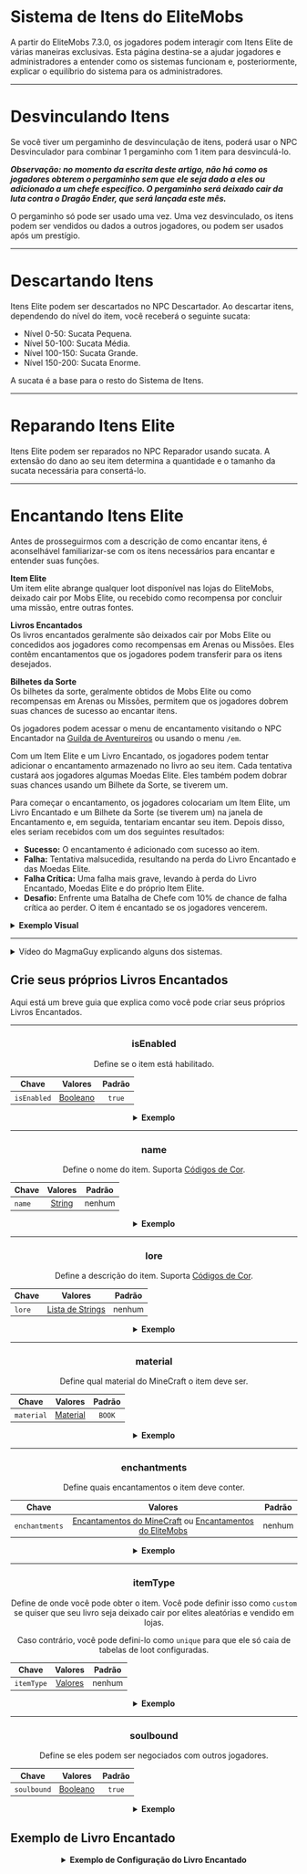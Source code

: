 # Sistema de Itens do EliteMobs

A partir do EliteMobs 7.3.0, os jogadores podem interagir com Itens Elite de várias maneiras exclusivas. Esta página destina-se a ajudar jogadores e administradores a entender como os sistemas funcionam e, posteriormente, explicar o equilíbrio do sistema para os administradores.


***

# Desvinculando Itens

Se você tiver um pergaminho de desvinculação de itens, poderá usar o NPC Desvinculador para combinar 1 pergaminho com 1 item para desvinculá-lo.

***Observação: no momento da escrita deste artigo, não há como os jogadores obterem o pergaminho sem que ele seja dado a eles ou adicionado a um chefe específico. O pergaminho será deixado cair da luta contra o Dragão Ender, que será lançada este mês.***

O pergaminho só pode ser usado uma vez. Uma vez desvinculado, os itens podem ser vendidos ou dados a outros jogadores, ou podem ser usados após um prestígio.

***

# Descartando Itens

Itens Elite podem ser descartados no NPC Descartador. Ao descartar itens, dependendo do nível do item, você receberá o seguinte sucata:

- Nível 0-50: Sucata Pequena.
- Nível 50-100: Sucata Média.
- Nível 100-150: Sucata Grande.
- Nível 150-200: Sucata Enorme.

A sucata é a base para o resto do Sistema de Itens.

***

# Reparando Itens Elite

Itens Elite podem ser reparados no NPC Reparador usando sucata. A extensão do dano ao seu item determina a quantidade e o tamanho da sucata necessária para consertá-lo.

***

# Encantando Itens Elite

Antes de prosseguirmos com a descrição de como encantar itens, é aconselhável familiarizar-se com os itens necessários para encantar e entender suas funções.

**Item Elite**
</br>Um item elite abrange qualquer loot disponível nas lojas do EliteMobs, deixado cair por Mobs Elite, ou recebido como recompensa por concluir uma missão, entre outras fontes.

**Livros Encantados**
</br>Os livros encantados geralmente são deixados cair por Mobs Elite ou concedidos aos jogadores como recompensas em Arenas ou Missões. Eles contêm encantamentos que os jogadores podem transferir para os itens desejados.

**Bilhetes da Sorte**
</br>Os bilhetes da sorte, geralmente obtidos de Mobs Elite ou como recompensas em Arenas ou Missões, permitem que os jogadores dobrem suas chances de sucesso ao encantar itens.

Os jogadores podem acessar o menu de encantamento visitando o NPC Encantador na [Guilda de Aventureiros]($language$/elitemobs/adventurers_guild_world.md) ou usando o menu `/em`.
 
Com um Item Elite e um Livro Encantado, os jogadores podem tentar adicionar o encantamento armazenado no livro ao seu item. Cada tentativa custará aos jogadores algumas Moedas Elite. Eles também podem dobrar suas chances usando um Bilhete da Sorte, se tiverem um.

Para começar o encantamento, os jogadores colocariam um Item Elite, um Livro Encantado e um Bilhete da Sorte (se tiverem um) na janela de Encantamento e, em seguida, tentariam encantar seu item. Depois disso, eles seriam recebidos com um dos seguintes resultados: 

- **Sucesso:** O encantamento é adicionado com sucesso ao item.
- **Falha:** Tentativa malsucedida, resultando na perda do Livro Encantado e das Moedas Elite.
- **Falha Crítica:** Uma falha mais grave, levando à perda do Livro Encantado, Moedas Elite e do próprio Item Elite.
- **Desafio:** Enfrente uma Batalha de Chefe com 10% de chance de falha crítica ao perder. O item é encantado se os jogadores vencerem.

<details>

<summary><b>Exemplo Visual</b></summary>

<div align="center">

<video autoplay loop muted>
  <source src="../../../img/wiki/enchant_example.webm" type="video/webm">
  Your browser does not support the video tag.
</video>

</div>

</details>

***

<details>
  <summary>Vídeo do MagmaGuy explicando alguns dos sistemas.</summary>

  <div style="text-align: center;">
    <iframe width="560" height="315" src="https://www.youtube.com/embed/MtfeS6fq0Pw" frameborder="0" allowfullscreen></iframe>
  </div>

</details>

## Crie seus próprios Livros Encantados

Aqui está um breve guia que explica como você pode criar seus próprios Livros Encantados.

<div align="center">

***

### isEnabled

Define se o item está habilitado.

| Chave         |      Valores       | Padrão |
|-------------|:-----------------:|:-------:|
| `isEnabled` | [Booleano](#boolean) | `true`  |

<details> 

<summary><b>Exemplo</b></summary>

<div align="left">

```yml
isEnabled: true
```

</div>

</details>

***

### name

Define o nome do item. Suporta [Códigos de Cor](#color_codes).

| Chave         |      Valores       | Padrão |
|-------------|:-----------------:|:-------:|
| `name` | [String](#string) |  nenhum   |

<details> 

<summary><b>Exemplo</b></summary>

<div align="left">

```yml
name: '&aElite Custom Enchanted Book'
```

<div align="center">

![create_book_name.jpg](../../../img/wiki/create_book_name.jpg)

</div>

</div>

</details>

***

### lore

Define a descrição do item. Suporta [Códigos de Cor](#color_codes).

| Chave         |           Valores            | Padrão |
|-------------|:---------------------------:|:-------:|
| `lore` | [Lista de Strings](#string_list) |  nenhum   |

<details> 

<summary><b>Exemplo</b></summary>

<div align="left">

```yml
lore:
- '&2Use this custom book to'
- '&2enchant items at the enchanter!'
```

<div align="center">

![create_book_lore.jpg](../../../img/wiki/create_book_lore.jpg)

</div>

</div>

</details>

***

### material

Define qual material do MineCraft o item deve ser.

| Chave         |      Valores       | Padrão |
|-------------|:-----------------:|:-------:|
| `material` | [Material](#material) | `BOOK`  |

<details> 

<summary><b>Exemplo</b></summary>

<div align="left">

```yml
material: BOOK
```

<div align="center">

![create_book_material.jpg](../../../img/wiki/create_book_material.jpg)

</div>

</div>

</details>

***

### enchantments

Define quais encantamentos o item deve conter.

| Chave         |    Valores    | Padrão |
|-------------|:------------:|:-------:|
| `enchantments` | [Encantamentos do MineCraft](https://hub.spigotmc.org/javadocs/spigot/org/bukkit/enchantments/Enchantment.html) ou [Encantamentos do EliteMobs]($language$/elitemobs/custom_enchantments_list.md) |  nenhum   |

<details> 

<summary><b>Exemplo</b></summary>

<div align="left">

```yml
enchantments:
- EARTHQUAKE,1
- LUCK,1
```

<div align="center">

![create_book_enchantments.jpg](../../../img/wiki/create_book_enchantments.jpg)

</div>

</div>

</details>

***

### itemType

Define de onde você pode obter o item. Você pode definir isso como `custom` se quiser que seu livro seja deixado cair por elites aleatórias e vendido em lojas. 

Caso contrário, você pode defini-lo como `unique` para que ele só caia de tabelas de loot configuradas.

| Chave         |    Valores    | Padrão |
|-------------|:------------:|:-------:|
| `itemType` | [Valores]($language$/elitemobs/creating_items.md&section=itemtype) |  nenhum   |

<details> 

<summary><b>Exemplo</b></summary>

<div align="left">

```yml
itemType: custom
```

</div>

</details>

***

### soulbound

Define se eles podem ser negociados com outros jogadores.

| Chave         |    Valores    | Padrão |
|-------------|:------------:|:-------:|
| `soulbound` | [Booleano](#boolean) | `true`  |

<details> 

<summary><b>Exemplo</b></summary>

<div align="left">

```yml
soulbound: true
```

</div>

</details>

</div>

## Exemplo de Livro Encantado

<div align="center">

<details> 

<summary><b>Exemplo de Configuração do Livro Encantado</b></summary>

<div align="left">

```yml
isEnabled: true
material: BOOK
name: '&5Excellent Mining Enchanted Book'
lore:
- '&2Used to enchant items at the enchanter!'
enchantments:
- MENDING,1
- DRILLING,1
itemType: UNIQUE
soulbound: false
```

Como você pode ver, criar seus Livros Encantados não é tão complicado. A maioria das configurações são configurações regulares que você usaria ao criar um [item]($language$/elitemobs/creating_items.md).

Exceto que, é claro, nosso foco principal seria a seção `enchantments`. Nosso livro de exemplo possui um encantamento do MineCraft `MENDING` e um encantamento do EliteMobs `DRILLING`.

Isso faria com que nosso livro de exemplo fosse um livro excelente que você gostaria de usar em uma picareta.

</div>

</details>

</div>

